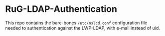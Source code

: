 # RuG-LDAP-Authentication

This repo contains the bare-bones `/etc/nslcd.conf` configuration file needed to authentication against the LWP-LDAP, with e-mail instead of uid.
